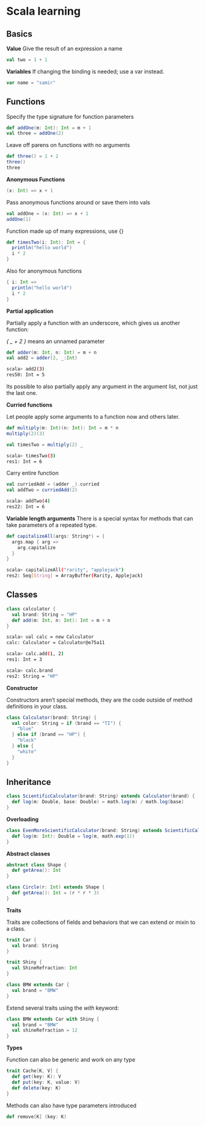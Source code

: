 # Scala learning

## Basics

**Value**
Give the result of an expression a name

```Scala
val two = 1 + 1
```

**Variables**
If changing the binding is needed; use a var instead.

```Scala
var name = "samir"
```

## Functions
 Specify the type signature for function parameters

```Scala
def addOne(m: Int): Int = m + 1
val three = addOne(2)
```

Leave off parens on functions with no arguments

```Scala
def three() = 1 + 2
three()
three
```

**Anonymous Functions**
```Scala
(x: Int) => x + 1
```

Pass anonymous functions around or save them into vals

```Scala
val addOne = (x: Int) => x + 1
addOne(1)
```

Function made up of many expressions, use {}

```Scala
def timesTwo(i: Int): Int = {
  println("hello world")
  i * 2
}
```

Also for anonymous functions

```Scala
{ i: Int =>
  println("hello world")
  i * 2
}
```

**Partial application**

Partially apply a function with an underscore, which gives us another function:

*{ _ + 2 }* means an unnamed parameter

```Scala
def adder(m: Int, n: Int) = m + n
val add2 = adder(2, _:Int)
```

```Bash
scala> add2(3)
res50: Int = 5
```

Its possible to also partially apply any argument in the argument list, not just the last one.

**Curried functions**

Let people apply some arguments to a function now and others later.

```Scala
def multiply(m: Int)(n: Int): Int = m * n
multiply(2)(3)
```

```Scala
val timesTwo = multiply(2) _
```

```Bash
scala> timesTwo(3)
res1: Int = 6
```

Carry entire function

```Scala
val curriedAdd = (adder _).curried
val addTwo = curriedAdd(2)
```

```Bash
scala> addTwo(4)
res22: Int = 6
```

**Variable length arguments**
There is a special syntax for methods that can take parameters of a repeated type.

```Scala
def capitalizeAll(args: String*) = {
  args.map { arg =>
    arg.capitalize
  }
}
```

```Bash
scala> capitalizeAll("rarity", "applejack")
res2: Seq[String] = ArrayBuffer(Rarity, Applejack)
```

## Classes

```Scala
class calculator {
  val brand: String = "HP"
  def add(m: Int, n: Int): Int = m + n
}
```

```Bash
scala> val calc = new Calculator
calc: Calculator = Calculator@e75a11

scala> calc.add(1, 2)
res1: Int = 3

scala> calc.brand
res2: String = "HP"
```

**Constructor**

Constructors aren’t special methods, they are the code outside of method definitions in your class.

```Scala
class Calculator(brand: String) {
  val color: String = if (brand == "TI") {
    "blue"
  } else if (brand == "HP") {
    "black"
  } else { 
    "white"
  }
}
```

## Inheritance

```Scala
class ScientificCalculator(brand: String) extends Calculator(brand) {
  def log(m: Double, base: Double) = math.log(m) / math.log(base)
}
```

**Overloading**

```Scala
class EvenMoreScientificCalculator(brand: String) extends ScientificCalculator(brand) {
  def log(m: Int): Double = log(m, math.exp(1))
}
```

**Abstract classes**

```Scala
abstract class Shape {
  def getArea(): Int
}

class Circle(r: Int) extends Shape {
  def getArea(): Int = (r * r * 3)
}
```

**Traits**

Traits are collections of fields and behaviors that we can extend or mixin to a class.

```Scala
trait Car {
  val brand: String
}

trait Shiny {
  val ShineRefraction: Int
}
```

```Scala
class BMW extends Car {
  val brand = "BMW"
}
```

Extend several traits using the *with* keyword:

```Scala
class BMW extends Car with Shiny {
  val brand = "BMW"
  val shineRefraction = 12
}
```

**Types**

Function can also be generic and work on any type

```Scala
trait Cache[K, V] {
  def get(key: K): V
  def put(key: K, value: V)
  def delete(key: K)
}
```

Methods can also have type parameters introduced

```Scala
def remove[K] (key: K)
```